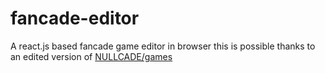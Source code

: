 # fancade-editor
A react.js based fancade game editor in browser
this is possible thanks to an edited version of [NULLCADE/games](https://github.com/nullcade/games)
